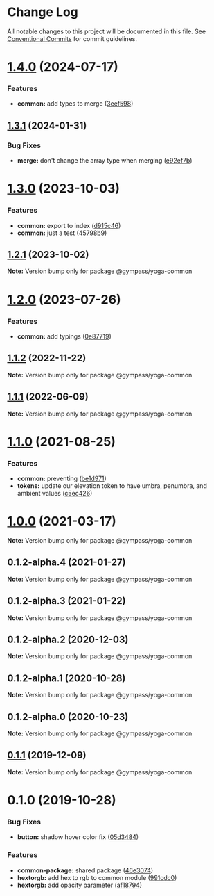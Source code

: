 # Change Log

All notable changes to this project will be documented in this file.
See [Conventional Commits](https://conventionalcommits.org) for commit guidelines.

# [1.4.0](https://github.com/Gympass/yoga/compare/@gympass/yoga-common@1.3.1...@gympass/yoga-common@1.4.0) (2024-07-17)


### Features

* **common:** add types to merge ([3eef598](https://github.com/Gympass/yoga/commit/3eef59864fe1b25521632a133ef9b20af77fe433))





## [1.3.1](https://github.com/Gympass/yoga/compare/@gympass/yoga-common@1.3.0...@gympass/yoga-common@1.3.1) (2024-01-31)


### Bug Fixes

* **merge:** don't change the array type when merging ([e92ef7b](https://github.com/Gympass/yoga/commit/e92ef7b98c03922c851ad01257eafa4252be753a))





# [1.3.0](https://github.com/Gympass/yoga/compare/@gympass/yoga-common@1.2.1...@gympass/yoga-common@1.3.0) (2023-10-03)


### Features

* **common:** export to index ([d915c46](https://github.com/Gympass/yoga/commit/d915c46444df3efc7d3b8adfa676385fede91ede))
* **common:** just a test ([45798b9](https://github.com/Gympass/yoga/commit/45798b95f0db90fc020dce707fe0841b12a2179d))





## [1.2.1](https://github.com/Gympass/yoga/compare/@gympass/yoga-common@1.2.0...@gympass/yoga-common@1.2.1) (2023-10-02)

**Note:** Version bump only for package @gympass/yoga-common





# [1.2.0](https://github.com/Gympass/yoga/compare/@gympass/yoga-common@1.1.2...@gympass/yoga-common@1.2.0) (2023-07-26)


### Features

* **common:** add typings ([0e87719](https://github.com/Gympass/yoga/commit/0e87719ea4ca23aa5974b12a5080188014a12697))





## [1.1.2](https://github.com/Gympass/yoga/compare/@gympass/yoga-common@1.1.1...@gympass/yoga-common@1.1.2) (2022-11-22)

**Note:** Version bump only for package @gympass/yoga-common





## [1.1.1](https://github.com/Gympass/yoga/compare/@gympass/yoga-common@1.1.0...@gympass/yoga-common@1.1.1) (2022-06-09)

**Note:** Version bump only for package @gympass/yoga-common





# [1.1.0](https://github.com/Gympass/yoga/compare/@gympass/yoga-common@1.0.0...@gympass/yoga-common@1.1.0) (2021-08-25)


### Features

* **common:** preventing ([be1d971](https://github.com/Gympass/yoga/commit/be1d9717a604ffd65d38f8cf52a2228dc633a2ba))
* **tokens:** update our elevation token to have umbra, penumbra, and ambient values ([c5ec426](https://github.com/Gympass/yoga/commit/c5ec426902c4a2f3f52d4de24677fd1ab72bdce0))





# [1.0.0](https://github.com/Gympass/yoga/compare/@gympass/yoga-common@0.1.2-alpha.4...@gympass/yoga-common@1.0.0) (2021-03-17)

**Note:** Version bump only for package @gympass/yoga-common





## 0.1.2-alpha.4 (2021-01-27)

**Note:** Version bump only for package @gympass/yoga-common





## 0.1.2-alpha.3 (2021-01-22)

**Note:** Version bump only for package @gympass/yoga-common





## 0.1.2-alpha.2 (2020-12-03)

**Note:** Version bump only for package @gympass/yoga-common





## 0.1.2-alpha.1 (2020-10-28)

**Note:** Version bump only for package @gympass/yoga-common





## 0.1.2-alpha.0 (2020-10-23)

**Note:** Version bump only for package @gympass/yoga-common

## [0.1.1](https://github.com/Gympass/yoga/compare/@gympass/yoga-common@0.1.0...@gympass/yoga-common@0.1.1) (2019-12-09)

**Note:** Version bump only for package @gympass/yoga-common

# 0.1.0 (2019-10-28)

### Bug Fixes

- **button:** shadow hover color fix ([05d3484](https://github.com/Gympass/yoga/commit/05d3484))

### Features

- **common-package:** shared package ([46e3074](https://github.com/Gympass/yoga/commit/46e3074))
- **hextorgb:** add hex to rgb to common module ([991cdc0](https://github.com/Gympass/yoga/commit/991cdc0))
- **hextorgb:** add opacity parameter ([af18794](https://github.com/Gympass/yoga/commit/af18794))
